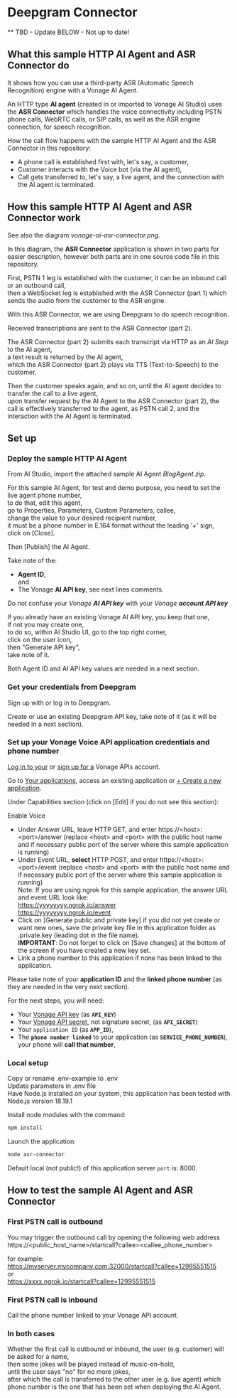 # Deepgram Connector

** TBD -  Update BELOW - Not up to date!

## What this sample HTTP AI Agent and ASR Connector do

It shows how you can use a third-party ASR (Automatic Speech Recognition) engine with a Vonage AI Agent.</br>

An HTTP type **AI agent** (created in or imported to Vonage AI Studio) uses the **ASR Connector** which handles the voice connectivity including PSTN phone calls, WebRTC calls, or SIP calls, as well as the ASR engine connection, for speech recognition.</br>

How the call flow happens with the sample HTTP AI Agent and the ASR Connector in this repository:</br>
- A phone call is established first with, let's say, a customer,</br>
- Customer interacts with the Voice bot (via the AI agent),</br>
- Call gets transferred to, let's say, a live agent, and the connection with the AI agent is terminated. </br>

## How this sample HTTP AI Agent and ASR Connector work

See also the diagram _vonage-ai-asr-connector.png_.</br>

In this diagram, the **ASR Connector** application is shown in two parts for easier description, however both parts are in one source code file in this repository.</br>

First, PSTN 1 leg is established with the customer, it can be an inbound call or an outbound call,</br>
then a WebSocket leg is established with the ASR Connector (part 1) which sends the audio from the customer to the ASR engine.</br>

With this ASR Connector, we are using Deepgram to do speech recognition.</br>

Received transcriptions are sent to the ASR Connector (part 2).</br>

The ASR Connector (part 2) submits each transcript via HTTP as an _AI Step_ to the AI agent,</br>
a text result is returned by the AI agent,</br>
which the ASR Connector (part 2) plays via TTS (Text-to-Speech) to the customer.</br>

Then the customer speaks again, and so on, until the AI agent decides to transfer the call to a live agent,</br>
upon transfer request by the AI Agent to the ASR Connector (part 2), the call is effectively transferred to the agent, as PSTN call 2, and the interaction with the AI Agent is terminated.</br>

## Set up

### Deploy the sample HTTP AI Agent

From AI Studio, import the attached sample AI Agent _BlogAgent.zip_.</br>

For this sample AI Agent, for test and demo purpose, you need to set the live agent phone number,</br>
to do that, edit this agent,</br>
go to Properties, Parameters, Custom Parameters, callee,</br>
change the value to your desired recipient number,</br>
it must be a phone number in E.164 format without the leading '+' sign,</br>
click on [Close].</br>

Then [Publish] the AI Agent.</br>

Take note of the:</br>
- **Agent ID**,</br>
and
- The Vonage **AI API key**, see next lines comments.

Do not confuse your _Vonage **AI API key**_ with your _Vonage **account API key**_

If you already have an existing Vonage AI API key, you keep that one,</br>
if not you may create one,</br>
to do so, within AI Studio UI, go to the top right corner,</br>
click on the user icon,</br>
then "Generate API key",</br>
take note of it.</br>

Both Agent ID and AI API key values are needed in a next section.

### Get your credentials from Deepgram

Sign up with or log in to Deepgram.</br>

Create or use an existing Deepgram API key,
take note of it (as it will be needed in a next section).</br>


### Set up your Vonage Voice API application credentials and phone number

[Log in to your](https://ui.idp.vonage.com/ui/auth/login) or [sign up for a](https://ui.idp.vonage.com/ui/auth/registration) Vonage APIs account.

Go to [Your applications](https://dashboard.nexmo.com/applications), access an existing application or [+ Create a new application](https://dashboard.nexmo.com/applications/new).

Under Capabilities section (click on [Edit] if you do not see this section):

Enable Voice
- Under Answer URL, leave HTTP GET, and enter https://\<host\>:\<port\>/answer (replace \<host\> and \<port\> with the public host name and if necessary public port of the server where this sample application is running)</br>
- Under Event URL, **select** HTTP POST, and enter https://\<host\>:\<port\>/event (replace \<host\> and \<port\> with the public host name and if necessary public port of the server where this sample application is running)</br>
Note: If you are using ngrok for this sample application, the answer URL and event URL look like:</br>
https://yyyyyyyy.ngrok.io/answer</br>
https://yyyyyyyy.ngrok.io/event</br> 	
- Click on [Generate public and private key] if you did not yet create or want new ones, save the private key file in this application folder as .private.key (leading dot in the file name).</br>
**IMPORTANT**: Do not forget to click on [Save changes] at the bottom of the screen if you have created a new key set.</br>
- Link a phone number to this application if none has been linked to the application.

Please take note of your **application ID** and the **linked phone number** (as they are needed in the very next section).

For the next steps, you will need:</br>
- Your [Vonage API key](https://dashboard.nexmo.com/settings) (as **`API_KEY`**)</br>
- Your [Vonage API secret](https://dashboard.nexmo.com/settings), not signature secret, (as **`API_SECRET`**)</br>
- Your `application ID` (as **`APP_ID`**),</br>
- The **`phone number linked`** to your application (as **`SERVICE_PHONE_NUMBER`**), your phone will **call that number**,</br>

### Local setup

Copy or rename .env-example to .env<br>
Update parameters in .env file<br>
Have Node.js installed on your system, this application has been tested with Node.js version 18.19.1<br>

Install node modules with the command:<br>
 ```bash
npm install
```

Launch the application:<br>
```bash
node asr-connector
```

Default local (not public!) of this application server `port` is: 8000.

## How to test the sample AI Agent and ASR Connector

### First PSTN call is outbound

You may trigger the outbound call by opening the following web address<br>
https://<public_host_name>/startcall?callee=<callee_phone_number><br>

for example:<br>
https://myserver.mycompany.com:32000/startcall?callee=12995551515<br>
or<br>
https://xxxx.ngrok.io/startcall?callee=12995551515<br>


### First PSTN call is inbound

Call the phone number linked to your Vonage API account.


### In both cases

Whether the first call is outbound or inbound, the user (e.g. customer) will be asked for a name,<br>
then some jokes will be played instead of music-on-hold,<br>
until the user says "no" for no more jokes,<br>
after which the call is transferred to the other user (e.g. live agent) which phone number is the one that has been set when deploying the AI Agent.






